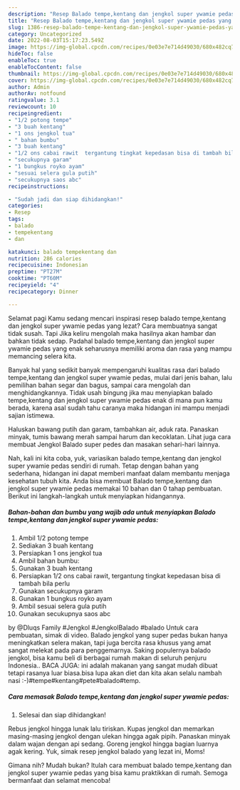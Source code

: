 ```yaml
---
description: "Resep Balado tempe,kentang dan jengkol super ywamie pedas yang Sempurna"
title: "Resep Balado tempe,kentang dan jengkol super ywamie pedas yang Sempurna"
slug: 1386-resep-balado-tempe-kentang-dan-jengkol-super-ywamie-pedas-yang-sempurna
category: Uncategorized
date: 2022-08-03T15:17:23.549Z
image: https://img-global.cpcdn.com/recipes/0e03e7e714d49030/680x482cq70/balado-tempekentang-dan-jengkol-super-ywamie-pedas-foto-resep-utama.jpg
hideToc: false
enableToc: true
enableTocContent: false
thumbnail: https://img-global.cpcdn.com/recipes/0e03e7e714d49030/680x482cq70/balado-tempekentang-dan-jengkol-super-ywamie-pedas-foto-resep-utama.jpg
cover: https://img-global.cpcdn.com/recipes/0e03e7e714d49030/680x482cq70/balado-tempekentang-dan-jengkol-super-ywamie-pedas-foto-resep-utama.jpg
author: Admin
authorAv: notfound
ratingvalue: 3.1
reviewcount: 10
recipeingredient:
- "1/2 potong tempe"
- "3 buah kentang"
- "1 ons jengkol tua"
- " bahan bumbu"
- "3 buah kentang"
- "1/2 ons cabai rawit  tergantung tingkat kepedasan bisa di tambah bila perlu"
- "secukupnya garam"
- "1 bungkus royko ayam"
- "sesuai selera gula putih"
- "secukupnya saos abc"
recipeinstructions:

- "Sudah jadi dan siap dihidangkan!"
categories:
- Resep
tags:
- balado
- tempekentang
- dan

katakunci: balado tempekentang dan 
nutrition: 286 calories
recipecuisine: Indonesian
preptime: "PT27M"
cooktime: "PT60M"
recipeyield: "4"
recipecategory: Dinner

---
```



Selamat pagi Kamu sedang mencari inspirasi resep balado tempe,kentang dan jengkol super ywamie pedas yang lezat? Cara membuatnya sangat tidak susah. Tapi Jika keliru mengolah maka hasilnya akan hambar dan bahkan tidak sedap. Padahal balado tempe,kentang dan jengkol super ywamie pedas yang enak seharusnya memiliki aroma dan rasa yang mampu memancing selera kita.


Banyak hal yang sedikit banyak mempengaruhi kualitas rasa dari balado tempe,kentang dan jengkol super ywamie pedas, mulai dari jenis bahan, lalu pemilihan bahan segar dan bagus, sampai cara mengolah dan menghidangkannya. Tidak usah bingung jika mau menyiapkan balado tempe,kentang dan jengkol super ywamie pedas enak di mana pun kamu berada, karena asal sudah tahu caranya maka hidangan ini mampu menjadi sajian istimewa.

Haluskan bawang putih dan garam, tambahkan air, aduk rata. Panaskan minyak, tumis bawang merah sampai harum dan kecoklatan. Lihat juga cara membuat Jengkol Balado super pedes dan masakan sehari-hari lainnya.


Nah, kali ini kita coba, yuk, variasikan balado tempe,kentang dan jengkol super ywamie pedas sendiri di rumah. Tetap dengan bahan yang sederhana, hidangan ini dapat memberi manfaat dalam membantu menjaga kesehatan tubuh kita. Anda bisa membuat Balado tempe,kentang dan jengkol super ywamie pedas memakai 10 bahan dan 0 tahap pembuatan. Berikut ini langkah-langkah untuk menyiapkan hidangannya.

<!--inarticleads1-->

##### Bahan-bahan dan bumbu yang wajib ada untuk menyiapkan Balado tempe,kentang dan jengkol super ywamie pedas:

1. Ambil 1/2 potong tempe
1. Sediakan 3 buah kentang
1. Persiapkan 1 ons jengkol tua
1. Ambil  bahan bumbu:
1. Gunakan 3 buah kentang
1. Persiapkan 1/2 ons cabai rawit,  tergantung tingkat kepedasan bisa di tambah bila perlu
1. Gunakan secukupnya garam
1. Gunakan 1 bungkus royko ayam
1. Ambil sesuai selera gula putih
1. Gunakan secukupnya saos abc


by ‎@Dluqs Family #Jengkol #JengkolBalado #balado Untuk cara pembuatan, simak di video. Balado jengkol yang super pedas bukan hanya meningkatkan selera makan, tapi juga bercita rasa khusus yang amat sangat melekat pada para penggemarnya. Saking populernya balado jengkol, bisa kamu beli di berbagai rumah makan di seluruh penjuru Indonesia.. BACA JUGA: ini adalah makanan yang sangat mudah dibuat tetapi rasanya luar biasa.bisa lupa akan diet dan kita akan selalu nambah nasi :-)#tempe#kentang#pete#balado#temp. 

<!--inarticleads2-->

##### Cara memasak Balado tempe,kentang dan jengkol super ywamie pedas:


1. Selesai dan siap dihidangkan!

Rebus jengkol hingga lunak lalu tiriskan. Kupas jengkol dan memarkan masing-masing jengkol dengan ulekan hingga agak pipih. Panaskan minyak dalam wajan dengan api sedang. Goreng jengkol hingga bagian luarnya agak kering. Yuk, simak resep jengkol balado yang lezat ini, Moms! 

Gimana nih? Mudah bukan? Itulah cara membuat balado tempe,kentang dan jengkol super ywamie pedas yang bisa kamu praktikkan di rumah. Semoga bermanfaat dan selamat mencoba!

